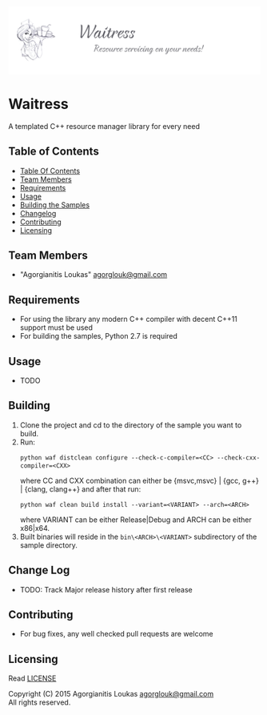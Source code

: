 ![ProjectBanner][banner]
# Waitress

A templated C++ resource manager library for every need

## <a name="toc"/> Table of Contents
 * [Table Of Contents](#toc)
 * [Team Members](#team)
 * [Requirements](#requirements)
 * [Usage](#usage)
 * [Building the Samples](#building)
 * [Changelog](#changelog)
 * [Contributing](#contributing)
 * [Licensing](#licensing)

## <a name="team"/> Team Members
 * "Agorgianitis Loukas" <agorglouk@gmail.com>

## <a name="requirements"/> Requirements
 * For using the library any modern C++ compiler with decent C++11 support must be used
 * For building the samples, Python 2.7 is required

## <a name="usage"/> Usage
 * TODO

## <a name="building"/> Building
 1. Clone the project and cd to the directory of the sample you want to build.
 2. Run:  
    ```
    python waf distclean configure --check-c-compiler=<CC> --check-cxx-compiler=<CXX>
    ```  
    where CC and CXX combination can either be {msvc,msvc} | {gcc, g++} | {clang, clang++} and after that run:  
    ```
    python waf clean build install --variant=<VARIANT> --arch=<ARCH>
    ```  
    where VARIANT can be either Release|Debug and ARCH can be either x86|x64.
 3. Built binaries will reside in the ```bin\<ARCH>\<VARIANT>``` subdirectory of the sample directory.

## <a name="changelog"/> Change Log
 * TODO: Track Major release history after first release

## <a name="contributing"/> Contributing
 * For bug fixes, any well checked pull requests are welcome

## <a name="licensing"/> Licensing
Read [LICENSE](LICENSE.md)  

Copyright (C) 2015 Agorgianitis Loukas <agorglouk@gmail.com>  
All rights reserved.

[banner]: doc/assets/Logo.png
